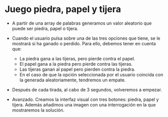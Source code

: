 # Juego piedra, papel y tijera

- A partir de una array de palabras generamos un valor aleatorio que puede ser piedra, papel o tijera.

- Cuando el usuario pulsa sobre una de las tres opciones que tiene, se le mostrará si ha ganado o perdido. Para ello, debemos tener en cuenta que:
  - La piedra gana a las tijeras, pero pierde contra el papel.
  - El papel gana a la piedra pero pierde contra las tijeras.
  - Las tijeras ganan al papel pero pierden contra la piedra.
  - En el caso de que la opción seleccionada por el usuario coincida con la generada aleatoriamente, tendremos un empate.

- Después de cada tirada, al cabo de 3 segundos, volveremos a empezar.
- Avanzado. Creamos la interfaz visual con tres botones: piedra, papel y tijera. Además añadimos una imagen con una interrogación en la que mostraremos la solución.
